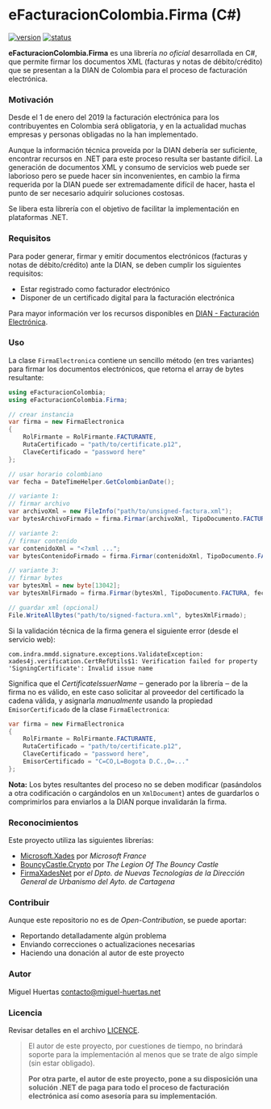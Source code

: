 # eFacturacionColombia.Firma (C#)

[![version](https://img.shields.io/badge/version-0.9.0-blue.svg)](#) [![status](https://img.shields.io/badge/status-working-brightgreen.svg)](#)

**eFacturacionColombia.Firma** es una librería *no oficial* desarrollada en C#, que permite firmar los documentos XML (facturas y notas de débito/crédito) que se presentan a la DIAN de Colombia para el proceso de facturación electrónica.



### Motivación

Desde el 1 de enero del 2019 la facturación electrónica para los contribuyentes en Colombia será obligatoria, y en la actualidad muchas empresas y personas obligadas no la han implementado. 

Aunque la información técnica proveída por la DIAN debería ser suficiente, encontrar recursos en .NET para este proceso resulta ser bastante difícil. La generación de documentos XML y consumo de servicios web puede ser laborioso pero se puede hacer sin inconvenientes, en cambio la firma requerida por la DIAN puede ser extremadamente difícil de hacer, hasta el punto de ser necesario adquirir soluciones costosas.

Se libera esta librería con el objetivo de facilitar la implementación en plataformas .NET.



### Requisitos

Para poder generar, firmar y emitir documentos electrónicos (facturas y notas de débito/crédito) ante la DIAN, se deben cumplir los siguientes requisitos:

* Estar registrado como facturador electrónico
* Disponer de un certificado digital para la facturación electrónica

Para mayor información ver los recursos disponibles en [DIAN - Facturación Electrónica](https://www.dian.gov.co/fizcalizacioncontrol/herramienconsulta/FacturaElectronica/).



### Uso

La clase `FirmaElectronica` contiene un sencillo método (en tres variantes) para firmar los documentos electrónicos, que retorna el array de bytes resultante:

```csharp
using eFacturacionColombia;
using eFacturacionColombia.Firma;

// crear instancia
var firma = new FirmaElectronica
{
	RolFirmante = RolFirmante.FACTURANTE,
	RutaCertificado = "path/to/certificate.p12",
	ClaveCertificado = "password here"
};

// usar horario colombiano
var fecha = DateTimeHelper.GetColombianDate();

// variante 1:
// firmar archivo
var archivoXml = new FileInfo("path/to/unsigned-factura.xml");
var bytesArchivoFirmado = firma.Firmar(archivoXml, TipoDocumento.FACTURA, fecha);

// variante 2:
// firmar contenido
var contenidoXml = "<?xml ...";
var bytesContenidoFirmado = firma.Firmar(contenidoXml, TipoDocumento.FACTURA, fecha);

// variante 3:
// firmar bytes
var bytesXml = new byte[13042];
var bytesXmlFirmado = firma.Firmar(bytesXml, TipoDocumento.FACTURA, fecha);

// guardar xml (opcional)
File.WriteAllBytes("path/to/signed-factura.xml", bytesXmlFirmado);
```

Si la validación técnica de la firma genera el siguiente error (desde el servicio web):

```
com.indra.mmdd.signature.exceptions.ValidateException: xades4j.verification.CertRefUtils$1: Verification failed for property 'SigningCertificate': Invalid issue name
```

Significa que el *CertificateIssuerName* ‒ generado por la librería ‒ de la firma no es válido, en este caso solicitar al proveedor del certificado la cadena válida, y asignarla *manualmente* usando la propiedad `EmisorCertificado` de la clase `FirmaElectronica`:

```csharp
var firma = new FirmaElectronica
{
	RolFirmante = RolFirmante.FACTURANTE,
	RutaCertificado = "path/to/certificate.p12",
	ClaveCertificado = "password here",
	EmisorCertificado = "C=CO,L=Bogota D.C.,O=..."
};
```



**Nota:** Los bytes resultantes del proceso no se deben modificar (pasándolos a otra codificación o cargándolos en un `XmlDocument`) antes de guardarlos o comprimirlos para enviarlos a la DIAN porque invalidarán la firma.



### Reconocimientos

Este proyecto utiliza las siguientes librerías:

- [Microsoft.Xades](#reconocimientos) por *Microsoft France*
- [BouncyCastle.Crypto](https://www.bouncycastle.org/csharp/) por *The Legion Of The Bouncy Castle*
- [FirmaXadesNet](https://github.com/ctt-gob-es/FirmaXadesNet) por *el Dpto. de Nuevas Tecnologías de la Dirección General de Urbanismo del Ayto. de Cartagena*



### Contribuir

Aunque este repositorio no es de *Open-Contribution*, se puede aportar:

- Reportando detalladamente algún problema
- Enviando correcciones o actualizaciones necesarias
- Haciendo una donación al autor de este proyecto



### Autor

Miguel Huertas <contacto@miguel-huertas.net>



### Licencia

Revisar detalles en el archivo [LICENCE](LICENCE).





> El autor de este proyecto, por cuestiones de tiempo, no brindará soporte para la implementación al menos que se trate de algo simple (sin estar obligado).
>
> **Por otra parte, el autor de este proyecto, pone a su disposición una solución .NET de paga para todo el proceso de facturación electrónica así como asesoría para su implementación**.
